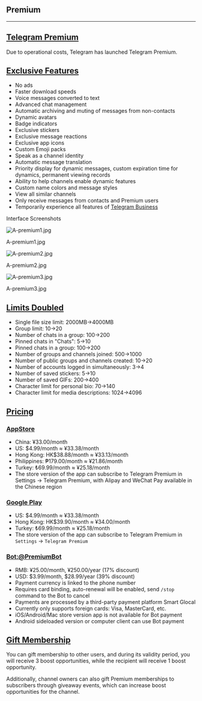 ## Premium

---

## [Telegram Premium](#telegram-premium)

Due to operational costs, Telegram has launched Telegram Premium.

## [Exclusive Features](#exclusive-features)

- No ads
- Faster download speeds
- Voice messages converted to text
- Advanced chat management
- Automatic archiving and muting of messages from non-contacts
- Dynamic avatars
- Badge indicators
- Exclusive stickers
- Exclusive message reactions
- Exclusive app icons
- Custom Emoji packs
- Speak as a channel identity
- Automatic message translation
- Priority display for dynamic messages, custom expiration time for dynamics, permanent viewing records
- Ability to help channels enable dynamic features
- Custom name colors and message styles
- View all similar channels
- Only receive messages from contacts and Premium users
- Temporarily experience all features of [Telegram Business](tgwiki/business)

Interface Screenshots

![A-premium1.jpg](https://cdn.jsdelivr.net/gh/tgwiki/images/A/premium1.jpg)

A-premium1.jpg

![A-premium2.jpg](https://cdn.jsdelivr.net/gh/tgwiki/images/A/premium2.jpg)

A-premium2.jpg

![A-premium3.jpg](https://cdn.jsdelivr.net/gh/tgwiki/images/A/premium3.jpg)

A-premium3.jpg

## [Limits Doubled](#limits-doubled)

- Single file size limit: 2000MB->4000MB
- Group limit: 10->20
- Number of chats in a group: 100->200
- Pinned chats in "Chats": 5->10
- Pinned chats in a group: 100->200
- Number of groups and channels joined: 500->1000
- Number of public groups and channels created: 10->20
- Number of accounts logged in simultaneously: 3->4
- Number of saved stickers: 5->10
- Number of saved GIFs: 200->400
- Character limit for personal bio: 70->140
- Character limit for media descriptions: 1024->4096

## [Pricing](#pricing)

### [AppStore](#appstore)

- China: ¥33.00/month
- US: $4.99/month ≈ ¥33.38/month
- Hong Kong: HK$38.88/month ≈ ¥33.13/month
- Philippines: ₱179.00/month ≈ ¥21.86/month
- Turkey: ₺69.99/month ≈ ¥25.18/month
- The store version of the app can subscribe to Telegram Premium in Settings -> Telegram Premium, with Alipay and WeChat Pay available in the Chinese region

### [Google Play](#google-play)

- US: $4.99/month ≈ ¥33.38/month
- Hong Kong: HK$39.90/month ≈ ¥34.00/month
- Turkey: ₺69.99/month ≈ ¥25.18/month
- The store version of the app can subscribe to Telegram Premium in `Settings` -> `Telegram Premium`

### [Bot:](#bot-premiumbot)[@PremiumBot](https://t.me/PremiumBot)

- RMB: ¥25.00/month, ¥250.00/year (17% discount)
- USD: $3.99/month, $28.99/year (39% discount)
- Payment currency is linked to the phone number
- Requires card binding, auto-renewal will be enabled, send `/stop` command to the Bot to cancel
- Payments are processed by a third-party payment platform Smart Glocal
- Currently only supports foreign cards: Visa, MasterCard, etc.
- iOS/Android/Mac store version app is not available for Bot payment
- Android sideloaded version or computer client can use Bot payment

## [Gift Membership](#gift-membership)

You can gift membership to other users, and during its validity period, you will receive 3 boost opportunities, while the recipient will receive 1 boost opportunity.

Additionally, channel owners can also gift Premium memberships to subscribers through giveaway events, which can increase boost opportunities for the channel.